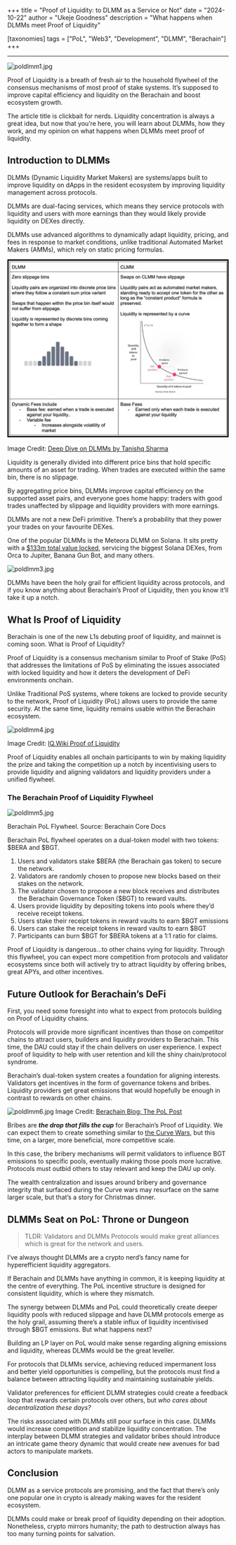 +++
title = "Proof of Liquidity: to DLMM as a Service or Not"
date = "2024-10-22"
author = "Ukeje Goodness"
description = "What happens when DLMMs meet Proof of Liquidity"

[taxonomies]
tags = ["PoL", "Web3", "Development", "DLMM", "Berachain"]
+++

---

![poldlmm1.jpg](/screenshot/poldlmm1.png)


Proof of Liquidity is a breath of fresh air to the household flywheel of the consensus mechanisms of most proof of stake
systems. It’s supposed to improve capital efficiency and liquidity on the Berachain and boost ecosystem growth.

The article title is clickbait for nerds. Liquidity concentration is always a great idea, but now that you’re here, you
will learn about DLMMs, how they work, and my opinion on what happens when DLMMs meet proof of liquidity.

## Introduction to DLMMs

DLMMs (Dynamic Liquidity Market Makers) are systems/apps built to improve liquidity on dApps in the resident ecosystem
by improving liquidity management across protocols.

DLMMs are dual-facing services, which means they service protocols with liquidity and users with more earnings than they
would likely provide liquidity on DEXes directly.

DLMMs use advanced algorithms to dynamically adapt liquidity, pricing, and fees in response to market conditions, unlike
traditional Automated Market Makers (AMMs), which rely on static pricing formulas.

![poldlmm2.jpg](/screenshot/poldlmm2.png)

Image Credit: [Deep Dive on DLMMs by Tanishq Sharma](https://tutorials.hashnode.dev/deep-dive-on-metora-dlmm)

Liquidity is generally divided into different price bins that hold specific amounts of an asset for trading. When trades
are executed within the same bin, there is no slippage.

By aggregating price bins, DLMMs improve capital efficiency on the supported asset pairs, and everyone goes home happy:
traders with good trades unaffected by slippage and liquidity providers with more earnings.

DLMMs are not a new DeFi primitive. There’s a probability that they power your trades on your favourite DEXes.

One of the popular DLMMs is the Meteora DLMM on Solana. It sits pretty with
a  [$133m total value locked](https://arc.net/l/quote/siwoxzjh), servicing the biggest Solana DEXes, from Orca to
Jupiter, Banana Gun Bot, and many others.

![poldlmm3.jpg](/screenshot/poldlmm3.png)

DLMMs have been the holy grail for efficient liquidity across protocols, and if you know anything about Berachain’s
Proof of Liquidity, then you know it’ll take it up a notch.

## What Is Proof of Liquidity

Berachain is one of the new L1s debuting proof of liquidity, and mainnet is coming soon. What is Proof of Liquidity?

Proof of Liquidity is a consensus mechanism similar to Proof of Stake (PoS) that addresses the limitations of PoS by
eliminating the issues associated with locked liquidity and how it deters the development of DeFi environments onchain.

Unlike Traditional PoS systems, where tokens are locked to provide security to the network, Proof of Liquidity (PoL)
allows users to provide the same security. At the same time, liquidity remains usable within the Berachain ecosystem.

![poldlmm4.jpg](/screenshot/poldlmm4.png)

Image Credit: [IQ.Wiki Proof of Liquidity](https://iq.wiki/wiki/pol-proof-of-liquidity/)

Proof of Liquidity enables all onchain participants to win by making liquidity the prize and taking the competition up a
notch by incentivising users to provide liquidity and aligning validators and liquidity providers under a unified
flywheel.

### The Berachain Proof of Liquidity Flywheel

![poldlmm5.jpg](/screenshot/poldlmm5.png)

Berachain PoL Flywheel. Source: Berachain Core Docs

Berachain PoL flywheel operates on a dual-token model with two tokens: $BERA and $BGT.

1. Users and validators stake $BERA (the Berachain gas token) to secure the network.
2. Validators are randomly chosen to propose new blocks based on their stakes on the network.
3. The validator chosen to propose a new block receives and distributes the Berachain Governance Token ($BGT) to reward
   vaults.
4. Users provide liquidity by depositing tokens into pools where they’d receive receipt tokens.
5. Users stake their receipt tokens in reward vaults to earn $BGT emissions
6. Users can stake the receipt tokens in reward vaults to earn $BGT
7. Participants can burn $BGT for $BERA tokens at a 1:1 ratio for claims.

Proof of Liquidity is dangerous...to other chains vying for liquidity. Through this flywheel, you can expect more
competition from protocols and validator ecosystems since both will actively try to attract liquidity by offering
bribes, great APYs, and other incentives.

## Future Outlook for Berachain’s DeFi

First, you need some foresight into what to expect from protocols building on Proof of Liquidity chains.

Protocols will provide more significant incentives than those on competitor chains to attract users, builders and
liquidity providers to Berachain. This time, the DAU could stay if the chain delivers on user experience. I expect proof
of liquidity to help with user retention and kill the shiny chain/protocol syndrome.

Berachain’s dual-token system creates a foundation for aligning interests. Validators get incentives in the form of
governance tokens and bribes. Liquidity providers get great emissions that would hopefully be enough in contrast to
rewards on other chains.

![poldlmm6.jpg](/screenshot/poldlmm6.png)
Image Credit: [Berachain Blog: The PoL Post](https://blog.berachain.com/blog/the-pol-post)

Bribes are ***the drop that fills the cup*** for Berachain’s Proof of Liquidity. We can expect them to create something
similar
to [the Curve Wars](https://kyrianalex.substack.com/p/the-curve-wars?utm_source=%2Fprofile%2F11997845-kyriansol-&utm_medium=reader2&s=r),
but this time, on a larger, more beneficial, more competitive scale.

In this case, the bribery mechanisms will permit validators to influence BGT emissions to specific pools, eventually
making those pools more lucrative. Protocols must outbid others to stay relevant and keep the DAU up only.

The wealth centralization and issues around bribery and governance integrity that surfaced during the Curve wars may
resurface on the same larger scale, but that’s a story for Christmas dinner.

## DLMMs Seat on PoL: Throne or Dungeon

> TLDR: Validators and DLMMs Protocols would make great alliances which is great for the network and users.
>

I’ve always thought DLMMs are a crypto nerd’s fancy name for hyperefficient liquidity aggregators.

If Berachain and DLMMs have anything in common, it is keeping liquidity at the centre of everything. The PoL incentive
structure is designed for consistent liquidity, which is where they mismatch.

The synergy between DLMMs and PoL could theoretically create deeper liquidity pools with reduced slippage and have DLMM
protocols emerge as the holy grail, assuming there’s a stable influx of liquidity incentivised through $BGT emissions.
But what happens next?

Building an LP layer on PoL would make sense regarding aligning emissions and liquidity, whereas DLMMs would be the
great leveller.

For protocols that DLMMs service, achieving reduced impermanent loss and better yield opportunities is compelling, but
the protocols must find a balance between attracting liquidity and maintaining sustainable yields.

Validator preferences for efficient DLMM strategies could create a feedback loop that rewards certain protocols over
others, but *who cares about decentralization these days?*

The risks associated with DLMMs still pour surface in this case. DLMMs would increase competition and stabilize
liquidity concentration. The interplay between DLMM strategies and validator bribes should introduce an intricate game
theory dynamic that would create new avenues for bad actors to manipulate markets.

## Conclusion

DLMM as a service protocols are promising, and the fact that there’s only one popular one in crypto is already making
waves for the resident ecosystem.

DLMMs could make or break proof of liquidity depending on their adoption. Nonetheless, crypto mirrors humanity; the path
to destruction always has too many turning points for salvation.